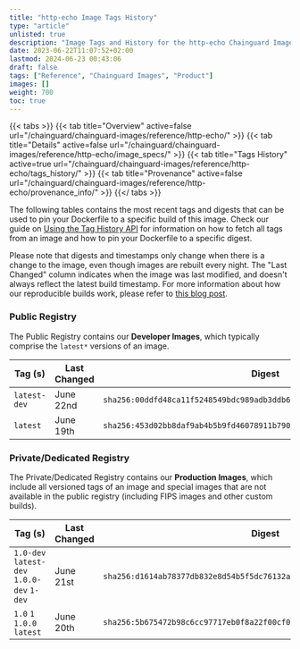 ```yaml
---
title: "http-echo Image Tags History"
type: "article"
unlisted: true
description: "Image Tags and History for the http-echo Chainguard Image"
date: 2023-06-22T11:07:52+02:00
lastmod: 2024-06-23 00:43:06
draft: false
tags: ["Reference", "Chainguard Images", "Product"]
images: []
weight: 700
toc: true
---
```


{{< tabs >}}
{{< tab title="Overview" active=false url="/chainguard/chainguard-images/reference/http-echo/" >}}
{{< tab title="Details" active=false url="/chainguard/chainguard-images/reference/http-echo/image_specs/" >}}
{{< tab title="Tags History" active=true url="/chainguard/chainguard-images/reference/http-echo/tags_history/" >}}
{{< tab title="Provenance" active=false url="/chainguard/chainguard-images/reference/http-echo/provenance_info/" >}}
{{</ tabs >}}

The following tables contains the most recent tags and digests that can be used to pin your Dockerfile to a specific build of this image. Check our guide on [Using the Tag History API](/chainguard/chainguard-images/using-the-tag-history-api/) for information on how to fetch all tags from an image and how to pin your Dockerfile to a specific digest.

Please note that digests and timestamps only change when there is a change to the image, even though images are rebuilt every night. The "Last Changed" column indicates when the image was last modified, and doesn't always reflect the latest build timestamp. For more information about how our reproducible builds work, please refer to [this blog post](https://www.chainguard.dev/unchained/reproducing-chainguards-reproducible-image-builds).

### Public Registry
The Public Registry contains our **Developer Images**, which typically comprise the `latest*` versions of an image.

| Tag (s)       | Last Changed | Digest                                                                    |
|---------------|--------------|---------------------------------------------------------------------------|
|  `latest-dev` | June 22nd    | `sha256:00ddfd48ca11f5248549bdc989adb3ddb670a7097d585a828f7301f7629efc02` |
|  `latest`     | June 19th    | `sha256:453d02bb8daf9ab4b5b9fd46078911b790b3e080494de8caca11740ada5c67b9` |


### Private/Dedicated Registry
The Private/Dedicated Registry contains our **Production Images**, which include all versioned tags of an image and special images that are not available in the public registry (including FIPS images and other custom builds).

| Tag (s)                                     | Last Changed | Digest                                                                    |
|---------------------------------------------|--------------|---------------------------------------------------------------------------|
|  `1.0-dev` `latest-dev` `1.0.0-dev` `1-dev` | June 21st    | `sha256:d1614ab78377db832e8d54b5f5dc76132a2b73284b693f984e996cb95e54ada2` |
|  `1.0` `1` `1.0.0` `latest`                 | June 20th    | `sha256:5b675472b98c6cc97717eb0f8a22f00cf0705bb3fe20c2646a82a41fb67f1e3a` |

